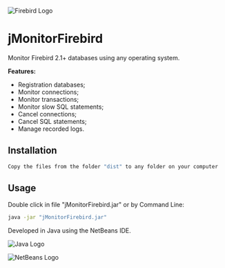 ![Firebird Logo](https://www.totaljs.com/exports/firebird-logo.png)
# jMonitorFirebird
Monitor Firebird 2.1+ databases using any operating system.

__Features:__

- Registration databases;
- Monitor connections;
- Monitor transactions;
- Monitor slow SQL statements;
- Cancel connections;
- Cancel SQL statements;
- Manage recorded logs.

## Installation

```bash
Copy the files from the folder "dist" to any folder on your computer
```

## Usage
Double click in file "jMonitorFirebird.jar" or by Command Line:
```bash
java -jar "jMonitorFirebird.jar"
```

Developed in Java using the NetBeans IDE.

![Java Logo](http://dev.cooperati.com.br/wp-content/uploads/sites/7/2014/04/Java_Header.png)

![NetBeans Logo](https://netbeans.org/images_www/visual-guidelines/NB-logo-single.jpg)

